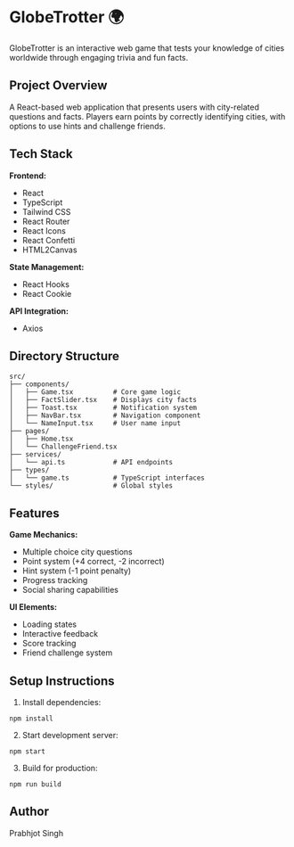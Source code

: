 # GlobeTrotter 🌍

GlobeTrotter is an interactive web game that tests your knowledge of cities worldwide through engaging trivia and fun facts.

## Project Overview

A React-based web application that presents users with city-related questions and facts. Players earn points by correctly identifying cities, with options to use hints and challenge friends.

## Tech Stack

**Frontend:**

- React 
- TypeScript
- Tailwind CSS
- React Router 
- React Icons
- React Confetti 
- HTML2Canvas 

**State Management:**

- React Hooks
- React Cookie 

**API Integration:**

- Axios 

## Directory Structure

```
src/
├── components/
│   ├── Game.tsx          # Core game logic
│   ├── FactSlider.tsx    # Displays city facts
│   ├── Toast.tsx         # Notification system
│   ├── NavBar.tsx        # Navigation component
│   └── NameInput.tsx     # User name input
├── pages/
│   ├── Home.tsx
│   └── ChallengeFriend.tsx
├── services/
│   └── api.ts            # API endpoints
├── types/
│   └── game.ts           # TypeScript interfaces
└── styles/               # Global styles
```

## Features

**Game Mechanics:**

- Multiple choice city questions
- Point system (+4 correct, -2 incorrect)
- Hint system (-1 point penalty)
- Progress tracking
- Social sharing capabilities

**UI Elements:**

- Loading states
- Interactive feedback
- Score tracking
- Friend challenge system

## Setup Instructions

1. Install dependencies:

```
npm install
```

2. Start development server:

```
npm start
```

3. Build for production:

```
npm run build
```

## Author

Prabhjot Singh
